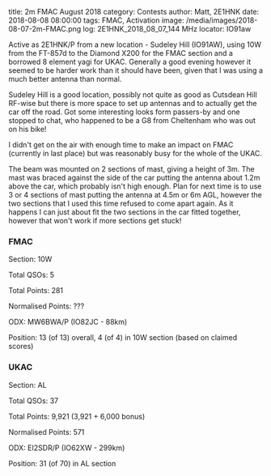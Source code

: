 title: 2m FMAC August 2018
category: Contests
author: Matt, 2E1HNK
date: 2018-08-08 08:00:00
tags: FMAC, Activation
image: /media/images/2018-08-07-2m-FMAC.png
log: 2E1HNK_2018_08_07_144 MHz
locator: IO91aw


Active as 2E1HNK/P from a new location - Sudeley Hill (IO91AW), using
10W from the FT-857d to the Diamond X200 for the FMAC section and a
borrowed 8 element yagi for UKAC. Generally a good evening however it
seemed to be harder work than it should have been, given that I was
using a much better antenna than normal.

Sudeley Hill is a good location, possibly not quite as good as Cutsdean
Hill RF-wise but there is more space to set up antennas and to actually
get the car off the road. Got some interesting looks form passers-by and
one stopped to chat, who happened to be a G8 from Cheltenham who was out
on his bike!

I didn't get on the air with enough time to make an impact on FMAC (currently
in last place) but was reasonably busy for the whole of the UKAC.

The beam was mounted on 2 sections of mast, giving a height of 3m. The mast
was braced against the side of the car putting the antenna about 1.2m above
the car, which probably isn't high enough. Plan for next time is to use 3 or 4
sections of mast putting the antenna at 4.5m or 6m AGL, however the two sections
that I used this time refused to come apart again. As it happens I can just
about fit the two sections in the car fitted together, however that won't work
if more sections get stuck!


### FMAC

Section: 10W

Total QSOs: 5

Total Points: 281

Normalised Points: ???

ODX: MW6BWA/P (IO82JC - 88km)

Position: 13 (of 13) overall, 4 (of 4) in 10W section (based on claimed scores)

### UKAC

Section: AL

Total QSOs: 37

Total Points: 9,921 (3,921 + 6,000 bonus)

Normalised Points: 571

ODX: EI2SDR/P (IO62XW - 299km)

Position: 31 (of 70) in AL section

